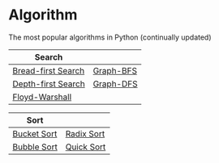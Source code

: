 # Algorithm
The most popular algorithms in Python (continually updated)

|Search||
|---|---|
|[Bread-first Search](https://github.com/RamonLiao/algorithm/blob/master/breadth-first%20search.py)|[Graph-BFS](https://github.com/RamonLiao/algorithm/blob/master/Graph-BFS.py)|
|[Depth-first Search](https://github.com/RamonLiao/algorithm/blob/master/depth-first%20search.py)|[Graph-DFS](https://github.com/RamonLiao/algorithm/blob/master/Graph-DFS.py)|
|[Floyd-Warshall](https://github.com/RamonLiao/algorithm/blob/master/Floyd-Warshall.py)||

|Sort||
|---|---|
|[Bucket Sort]()|[Radix Sort]()|
|[Bubble Sort]()|[Quick Sort]()|

